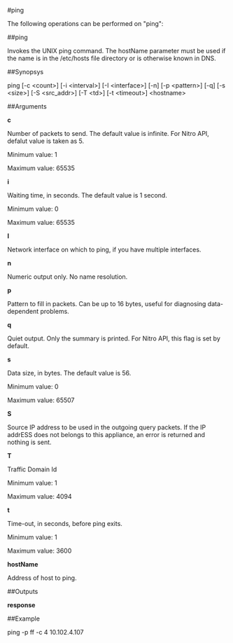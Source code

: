 #ping

The following operations can be performed on "ping":


##ping

Invokes the UNIX ping command. The hostName parameter must be used if the name is in the /etc/hosts file directory or is otherwise known in DNS.


##Synopsys

ping [-c &lt;count>] [-i &lt;interval>] [-I &lt;interface>] [-n]	[-p &lt;pattern>] [-q] [-s &lt;size>] [-S &lt;src_addr>] [-T &lt;td>] [-t &lt;timeout>] &lt;hostname>


##Arguments

<b>c</b>
Number of packets to send. The default value is infinite. For Nitro API, defalut value is taken as 5.
Minimum value: 1
Maximum value: 65535

<b>i</b>
Waiting time, in seconds. The default value is 1 second.
Minimum value: 0
Maximum value: 65535

<b>I</b>
Network interface on which to ping, if you have multiple interfaces.

<b>n</b>
Numeric output only. No name resolution.

<b>p</b>
Pattern to fill in packets.  Can be up to 16 bytes, useful for diagnosing data-dependent problems.

<b>q</b>
Quiet output. Only the summary is printed. For Nitro API, this flag is set by default.

<b>s</b>
Data size, in bytes. The default value is 56.
Minimum value: 0
Maximum value: 65507

<b>S</b>
Source IP address to be used in the outgoing query packets. If the IP addrESS does not belongs to this appliance, an error is returned and nothing is sent.

<b>T</b>
Traffic Domain Id
Minimum value: 1
Maximum value: 4094

<b>t</b>
Time-out, in seconds, before ping exits.
Minimum value: 1
Maximum value: 3600

<b>hostName</b>
Address of host to ping.



##Outputs

<b>response</b>



##Example

ping -p ff -c 4 10.102.4.107

